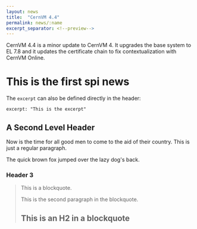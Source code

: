 ```yaml
---
layout: news
title:  "CernVM 4.4"
permalink: news/:name
excerpt_separator: <!--preview-->
---
```


CernVM 4.4 is a minor update to CernVM 4. It upgrades the base system to EL 7.8 and it updates the certificate chain to fix contextualization with CernVM Online.

<!--preview-->

This is the first spi news
====================

The `excerpt` can also be defined directly in the header:

```
excerpt: "This is the excerpt"
```

A Second Level Header
---------------------

Now is the time for all good men to come to
the aid of their country. This is just a
regular paragraph.

The quick brown fox jumped over the lazy
dog's back.

### Header 3

> This is a blockquote.
>
> This is the second paragraph in the blockquote.
>
> ## This is an H2 in a blockquote
